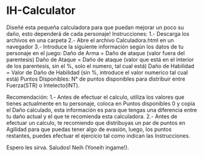 # IH-Calculator
Diseñé esta pequeña calculadora para que puedan mejorar un poco su daño, esto dependerá de cada personaje!
Instrucciones:
1.- Descarga los archivos en una carpeta
2.- Abre el archivo Calculadora.html en un navegador <preferentemente Chrome>
3.- Introduce la siguiente información según los datos de tu personaje en el juego:
      Daño de Arma = Daño de ataque (valor fuera del parentesis)
      Daño de Ataque = Daño de ataque (valor que está en el interior de los parentesis, sin el %, solo el numero, tal cual está)
      Daño de Habilidad = Valor de Daño de Habilidad (sin %, introduce el valor numerico tal cual está)
      Puntos Disponibles: N° de puntos disponibles para distribuir entre Fuerza(STR) o Intelecto(INT).

Recomendación:
1.- Antes de efectuar el calculo, utiliza los valores que tienes actualmente en tu personaje, coloca en Puntos disponibles 0 y copia el Daño calculado, esta información es para que tengas una diferencia entre tu daño actual y el que te recomienda esta calculadora.
2.- Antes de efectuar un calculo, te recomiendo que distribuyas un par de puntos en Agilidad para que puedas tener algo de evasión, luego, los puntos restantes, puedes efectuar el ejercicio tal como indican las Instrucciones.

Espero les sirva.
Saludos!
Neih (Yoneih ingame!).
